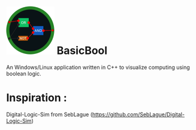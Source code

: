# ![Alt text](Logo128.png?raw=true "Title") BasicBool
An Windows/Linux application written in C++ to visualize computing using boolean logic.

# Inspiration :
Digital-Logic-Sim from SebLague (https://github.com/SebLague/Digital-Logic-Sim)
